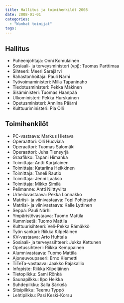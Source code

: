 ```yaml
---
title: Hallitus ja toimihenkilöt 2008
date: 2008-01-01
categories:
  - "Wanhat toimijat"
tags:
---
```



## Hallitus
- Puheenjohtaja: Onni Komulainen
- Sosiaali- ja terveysministeri (vpj): Tuomas Parttimaa
- Sihteeri: Meeri Sarajärvi
- Rahastonhoitaja: Pauli Närhi
- Työvoimaministeri:	Milla Tapaninaho
- Tiedotusministeri: Pekka Mäkinen
- Sisäministeri: Tuomas Haanpää
- Ulkoministeri:	Pekka Hurskainen
- Opetusministeri:	Anniina Päärni
- Kulttuuriministeri: Pia Olli


## Toimihenkilöt
- PC-vastaava: Markus Hietava
- Operaattori: Olli Huoviala
- Operaattori: Tuomas Salomäki
- Operaattori: Juha Tiensyrjä
- Graafikko: Tapani Himanka
- Toimittaja: Antti Karjalainen
- Toimittaja: Katariina Heikkinen
- Toimittaja: Taneli Rautio
- Toimittaja: Jenni Laakso
- Toimittaja: Mikko Similä
- Pelimanne: Antti Niittyviita
- Urheiluvastaava: Pekka Lonnakko
- Matriisi- ja viinivastaava: Topi Pohjosaho
- Matriisi- ja viinivastaava: Kalle Lyttinen
- Seppä: Pauli Närhi
- Ympäristövastaava: Tuomo Mattila
- Kummisetä: Tuomo Mattila
- Kulttuurisihteeri: Veli-Pekka Rämäkkö
- Työn sankari: Riikka Kilpeläinen
- KV-vastaava: Arto Huhtala
- Sosiaali- ja terveyssihteeri: Jukka Kettunen
- Opetussihteeri: Riikka Kemppainen
- Alumnivastaava: Tuomo Mattila
- Ajoneuvoupseeri: Erno Klemetti
- TiTeTa-vastaava: Jaakko Rajakallio
- Infopiste: Riikka Kilpeläinen
- Tietopilkku: Sami Rönkä
- Saunapilkku: Ilpo Heikka
- Suhdepilkku: Salla Särkelä
- Sitsipilkku: Teemu Typpö
- Lehtipilkku: Pasi Keski-Korsu
